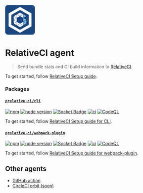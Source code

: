 <a href="https://relative-ci.com">
  <img alt="RelativeCI" src="https://raw.githubusercontent.com/relative-ci/agent/master/assets/relative-ci--logo.png" width="96" />
</a>

# RelativeCI agent

> Send bundle stats and CI build information to [RelativeCI](https://relative-ci.com?utm_source=github&utm_medium=agent).

To get started, follow [RelativeCI Setup guide](https://relative-ci.com/documentation/setup?utm_source=github&utm_medium=agent).

### Packages

#### [`@relative-ci/cli`](https://github.com/relative-ci/agent/tree/master/packages/cli)

[![npm](https://img.shields.io/npm/v/@relative-ci/cli.svg)](https://www.npmjs.com/package/@relative-ci/cli)
[![node version](https://img.shields.io/node/v/@relative-ci/cli.svg)](https://www.npmjs.com/package/@relative-ci/cli)
[![Socket Badge](https://socket.dev/api/badge/npm/package/@relative-ci/cli)](https://socket.dev/npm/package/@relative-ci/cli)
[![ci](https://github.com/relative-ci/agent/actions/workflows/ci.yml/badge.svg)](https://github.com/relative-ci/agent/actions/workflows/ci.yml)
[![CodeQL](https://github.com/relative-ci/agent/actions/workflows/codeql.yml/badge.svg)](https://github.com/relative-ci/agent/actions/workflows/codeql.yml)

To get started, follow [RelativeCI Setup guide for CLI](https://relative-ci.com/documentation/setup/agent/cli?utm_source=github&utm_medium=agent).

#### [`@relative-ci/webpack-plugin`](https://github.com/relative-ci/agent/tree/master/packages/webpack-plugin)

[![npm](https://img.shields.io/npm/v/@relative-ci/webpack-plugin.svg)](https://www.npmjs.com/package/@relative-ci/webpack-plugin)
[![node version](https://img.shields.io/node/v/@relative-ci/webpack-plugin.svg)](https://www.npmjs.com/package/@relative-ci/webpack-plugin)
[![Socket Badge](https://socket.dev/api/badge/npm/package/@relative-ci/webpack-plugin)](https://socket.dev/npm/package/@relative-ci/webpack-plugin)
[![ci](https://github.com/relative-ci/agent/actions/workflows/ci.yml/badge.svg)](https://github.com/relative-ci/agent/actions/workflows/ci.yml)
[![CodeQL](https://github.com/relative-ci/agent/actions/workflows/codeql.yml/badge.svg)](https://github.com/relative-ci/agent/actions/workflows/codeql.yml)

To get started, follow [RelativeCI Setup guide for webpack-plugin](https://relative-ci.com/documentation/setup/agent/webpack-plugin?utm_source=github&utm_medium=agent).

## Other agents

- [GitHub action](https://github.com/relative-ci/cli-action)
- [CircleCI orbit (soon)](https://github.com/relative-ci/roadmap/issues/46)

